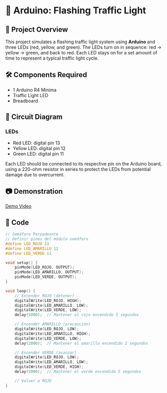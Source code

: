 # 🚦 Arduino: Flashing Traffic Light

## 📌 Project Overview

This project simulates a flashing traffic light system using **Arduino** and three LEDs (red, yellow, and green). The LEDs turn on in sequence: red → yellow → green, and back to red. Each LED stays on for a set amount of time to represent a typical traffic light cycle.

## 🛠️ Components Required

- 1 Arduino R4 Minima
- Traffic Light LED
- Breadboard

## 🔗 Circuit Diagram

### LEDs

- Red LED: digital pin 13
- Yellow LED: digital pin 12
- Green LED: digital pin 11

Each LED should be connected to its respective pin on the Arduino board, using a 220-ohm resistor in series to protect the LEDs from potential damage due to overcurrent.

## 📷 Demonstration  
[Demo Video](https://github.com/user-attachments/assets/fb412331-d15f-4a29-9267-cd789ba54e75)

## 📝 Code

```cpp
// Semáforo Parpadeante
// Definir pines del módulo semáforo
#define LED_ROJO 13
#define LED_AMARILLO 12
#define LED_VERDE 11

void setup() {
    pinMode(LED_ROJO, OUTPUT);
    pinMode(LED_AMARILLO, OUTPUT);
    pinMode(LED_VERDE, OUTPUT);
}

void loop() {
    // Encender ROJO (detener)
    digitalWrite(LED_ROJO, HIGH);
    digitalWrite(LED_AMARILLO, LOW);
    digitalWrite(LED_VERDE, LOW);
    delay(5000);  // Mantener el rojo encendido 5 segundos

    // Encender AMARILLO (precaución)
    digitalWrite(LED_ROJO, LOW);
    digitalWrite(LED_AMARILLO, HIGH);
    digitalWrite(LED_VERDE, LOW);
    delay(2000);  // Mantener el amarillo encendido 2 segundos

    // Encender VERDE (avanzar)
    digitalWrite(LED_ROJO, LOW);
    digitalWrite(LED_AMARILLO, LOW);
    digitalWrite(LED_VERDE, HIGH);
    delay(5000);  // Mantener el verde encendido 5 segundos

    // Volver a ROJO
}
